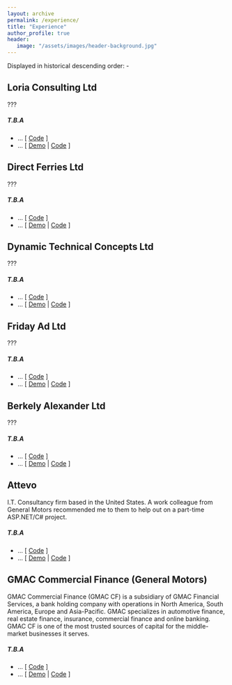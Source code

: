 ```yaml
---
layout: archive
permalink: /experience/
title: "Experience"
author_profile: true
header: 
   image: "/assets/images/header-background.jpg" 
---
```


Displayed in historical descending order: -

<h2>Loria Consulting Ltd</h2>
<p>
???
</p>
<h5>T.B.A</h5>
<ul>
  <li>... [ <a href="https://github.com/julianmummery/sagecrm-context-menu" target="_blank">Code</a> ]</li>
  <li>... [ <a href="https://github.com/julianmummery/sagecrm-please-wait-animation/blob/master/SageCRM-Loading-Anim.mp4?raw=true" target="_blank">Demo</a> | <a href="https://github.com/julianmummery/sagecrm-please-wait-animation" target="_blank">Code</a> ]</li>
</ul>

<h2>Direct Ferries Ltd</h2>
<p>
???
</p>
<h5>T.B.A</h5>
<ul>
  <li>... [ <a href="https://github.com/julianmummery/sagecrm-context-menu" target="_blank">Code</a> ]</li>
  <li>... [ <a href="https://github.com/julianmummery/sagecrm-please-wait-animation/blob/master/SageCRM-Loading-Anim.mp4?raw=true" target="_blank">Demo</a> | <a href="https://github.com/julianmummery/sagecrm-please-wait-animation" target="_blank">Code</a> ]</li>
</ul>

<h2>Dynamic Technical Concepts Ltd</h2>
<p>
???
</p>
<h5>T.B.A</h5>
<ul>
  <li>... [ <a href="https://github.com/julianmummery/sagecrm-context-menu" target="_blank">Code</a> ]</li>
  <li>... [ <a href="https://github.com/julianmummery/sagecrm-please-wait-animation/blob/master/SageCRM-Loading-Anim.mp4?raw=true" target="_blank">Demo</a> | <a href="https://github.com/julianmummery/sagecrm-please-wait-animation" target="_blank">Code</a> ]</li>
</ul>

<h2>Friday Ad Ltd</h2>
<p>
???
</p>
<h5>T.B.A</h5>
<ul>
  <li>... [ <a href="https://github.com/julianmummery/sagecrm-context-menu" target="_blank">Code</a> ]</li>
  <li>... [ <a href="https://github.com/julianmummery/sagecrm-please-wait-animation/blob/master/SageCRM-Loading-Anim.mp4?raw=true" target="_blank">Demo</a> | <a href="https://github.com/julianmummery/sagecrm-please-wait-animation" target="_blank">Code</a> ]</li>
</ul>

<h2>Berkely Alexander Ltd</h2>
<p>
???
</p>
<h5>T.B.A</h5>
<ul>
  <li>... [ <a href="https://github.com/julianmummery/sagecrm-context-menu" target="_blank">Code</a> ]</li>
  <li>... [ <a href="https://github.com/julianmummery/sagecrm-please-wait-animation/blob/master/SageCRM-Loading-Anim.mp4?raw=true" target="_blank">Demo</a> | <a href="https://github.com/julianmummery/sagecrm-please-wait-animation" target="_blank">Code</a> ]</li>
</ul>

<h2>Attevo</h2>
<p>
I.T. Consultancy firm based in the United States. 
A work colleague from General Motors recommended me to them to help out on a part-time ASP.NET/C# project.
</p>
<h5>T.B.A</h5>
<ul>
  <li>... [ <a href="https://github.com/julianmummery/sagecrm-context-menu" target="_blank">Code</a> ]</li>
  <li>... [ <a href="https://github.com/julianmummery/sagecrm-please-wait-animation/blob/master/SageCRM-Loading-Anim.mp4?raw=true" target="_blank">Demo</a> | <a href="https://github.com/julianmummery/sagecrm-please-wait-animation" target="_blank">Code</a> ]</li>
</ul>

<h2>GMAC Commercial Finance (General Motors)</h2>
<p>
GMAC Commercial Finance (GMAC CF) is a subsidiary of GMAC Financial Services, a bank holding company with operations in North America, South America, Europe and Asia-Pacific. GMAC specializes in automotive finance, real estate finance, insurance, commercial finance and online banking. GMAC CF is one of the most trusted sources of capital for the middle-market businesses it serves.
</p>
<h5>T.B.A</h5>
<ul>
  <li>... [ <a href="https://github.com/julianmummery/sagecrm-context-menu" target="_blank">Code</a> ]</li>
  <li>... [ <a href="https://github.com/julianmummery/sagecrm-please-wait-animation/blob/master/SageCRM-Loading-Anim.mp4?raw=true" target="_blank">Demo</a> | <a href="https://github.com/julianmummery/sagecrm-please-wait-animation" target="_blank">Code</a> ]</li>
</ul>
